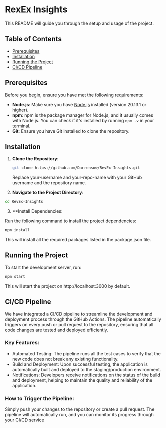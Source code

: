 # RexEx Insights

This README will guide you through the setup and usage of the project.

## Table of Contents

- [Prerequisites](#prerequisites)
- [Installation](#installation)
- [Running the Project](#running-the-project)
- [CI/CD Pipeline](#cicd-pipeline)

## Prerequisites

Before you begin, ensure you have met the following requirements:

- **Node.js**: Make sure you have [Node.js](https://nodejs.org/) installed (version 20.13.1 or higher).
- **npm**: npm is the package manager for Node.js, and it usually comes with Node.js. You can check if it's installed by running `npm -v` in your terminal.
- **Git**: Ensure you have Git installed to clone the repository.

## Installation

1. **Clone the Repository**:

   ```bash
   git clone https://github.com/Darrensow/RevEx-Insights.git
   ```

   Replace your-username and your-repo-name with your GitHub username and the repository name.

2. **Navigate to the Project Directory**:

```bash
cd RevEx-Insights
```

3. **Install Dependencies:

Run the following command to install the project dependencies:

```bash
npm install
```
This will install all the required packages listed in the package.json file.

## Running the Project
   
To start the development server, run:

```bash
npm start
```
This will start the project on http://localhost:3000 by default.

## CI/CD Pipeline

We have integrated a CI/CD pipeline to streamline the development and deployment process through the GitHub Actions. The pipeline automatically triggers on every push or pull request to the repository, ensuring that all code changes are tested and deployed efficiently.

### Key Features:
* Automated Testing: The pipeline runs all the test cases to verify that the new code does not break any existing functionality.
* Build and Deployment: Upon successful testing, the application is automatically built and deployed to the staging/production environment.
* Notifications: Developers receive notifications on the status of the build and deployment, helping to maintain the quality and reliability of the application.
  
### How to Trigger the Pipeline:
Simply push your changes to the repository or create a pull request. The pipeline will automatically run, and you can monitor its progress through your CI/CD service
